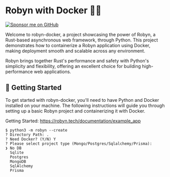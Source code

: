 # Robyn with Docker 🐳🦀

<a href="https://github.com/sponsors/mattmajestic"><img src="https://img.shields.io/badge/Sponsor-GitHub-black?style=for-the-badge&logo=github" alt="Sponsor me on GitHub"></a>

Welcome to robyn-docker, a project showcasing the power of Robyn, a Rust-based asynchronous web framework, through Python. This project demonstrates how to containerize a Robyn application using Docker, making deployment smooth and scalable across any environment.

Robyn brings together Rust's performance and safety with Python's simplicity and flexibility, offering an excellent choice for building high-performance web applications.

## 🚀 Getting Started

To get started with robyn-docker, you'll need to have Python and Docker installed on your machine. The following instructions will guide you through setting up a basic Robyn project and containerizing it with Docker.

Getting Started: https://robyn.tech/documentation/example_app

```
$ python3 -m robyn --create
? Directory Path: .
? Need Docker? (Y/N) Y
? Please select project type (Mongo/Postgres/Sqlalchemy/Prisma):
❯ No DB
  Sqlite
  Postgres
  MongoDB
  SqlAlchemy
  Prisma
```

